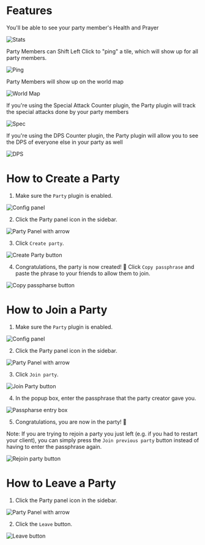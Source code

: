 # Features

You'll be able to see your party member's Health and Prayer

![Stats](https://runelite.net/img/blog/1.5.11-Release/party-overlay.png)

Party Members can Shift Left Click to "ping" a tile, which will show up for all party members.

![Ping](https://runelite.net/img/blog/1.5.11-Release/ping.gif)

Party Members will show up on the world map

![World Map](https://runelite.net/img/blog/1.5.11-Release/tilemap.png)

If you're using the Special Attack Counter plugin, the Party plugin will track the special attacks done by your party members

![Spec](https://runelite.net/img/blog/1.5.18-Release/party-specs.gif)

If you're using the DPS Counter plugin, the Party plugin will allow you to see the DPS of everyone else in your party as well

![DPS](https://runelite.net/img/blog/1.6.10-Release/dps.png)

# How to Create a Party

1. Make sure the `Party` plugin is enabled.

![Config panel](https://user-images.githubusercontent.com/2979691/174498169-7d7e32e3-6bbf-4d31-81ef-b1666230b5a6.png)

2. Click the Party panel icon in the sidebar.

![Party Panel with arrow](https://user-images.githubusercontent.com/2979691/174498521-d1cd709c-c88d-400a-ac30-9b1144b80fe5.png)

3. Click `Create party`.

![Create Party button](https://user-images.githubusercontent.com/2979691/174498689-5f13a4a7-54af-488b-aaae-d1684d67f4f9.png)


4. Congratulations, the party is now created! :tada: Click `Copy passphrase` and paste the phrase to your friends to allow them to join.

![Copy passpharse button](https://user-images.githubusercontent.com/2979691/174498763-84bf1fc1-e071-483b-aea0-11a3eda470f3.png)


# How to Join a Party

1. Make sure the `Party` plugin is enabled.

![Config panel](https://user-images.githubusercontent.com/2979691/174498169-7d7e32e3-6bbf-4d31-81ef-b1666230b5a6.png)

2. Click the Party panel icon in the sidebar.

![Party Panel with arrow](https://user-images.githubusercontent.com/2979691/174498521-d1cd709c-c88d-400a-ac30-9b1144b80fe5.png)

3. Click `Join party`.

![Join Party button](https://user-images.githubusercontent.com/2979691/174498633-253a6361-af62-4320-8d49-f134ab7d884a.png)

4. In the popup box, enter the passphrase that the party creator gave you.

![Passpharse entry box](https://user-images.githubusercontent.com/2979691/174498802-c7776453-7b0e-42f1-94e0-a5fd236e9e70.png)

5. Congratulations, you are now in the party! :tada:

Note: If you are trying to rejoin a party you just left (e.g. if you had to restart your client), you can simply press the `Join previous party` button instead of having to enter the passphrase again.

![Rejoin party button](https://user-images.githubusercontent.com/2979691/174498837-744ab2ee-bde3-4e3d-917b-f148bb6382cd.png)


# How to Leave a Party

1. Click the Party panel icon in the sidebar.

![Party Panel with arrow](https://user-images.githubusercontent.com/2979691/174498521-d1cd709c-c88d-400a-ac30-9b1144b80fe5.png)

2. Click the `Leave` button.

![Leave button](https://user-images.githubusercontent.com/2979691/174498865-25f304ec-9022-49e9-ba7e-21ac2036a86f.png)
